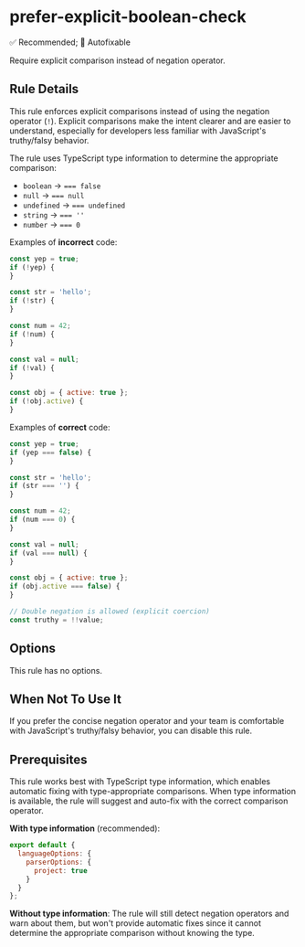 # prefer-explicit-boolean-check

✅ Recommended; 🔧 Autofixable

Require explicit comparison instead of negation operator.

## Rule Details

This rule enforces explicit comparisons instead of using the negation operator (`!`). Explicit comparisons make the intent clearer and are easier to understand, especially for developers less familiar with JavaScript's truthy/falsy behavior.

The rule uses TypeScript type information to determine the appropriate comparison:

- `boolean` → `=== false`
- `null` → `=== null`
- `undefined` → `=== undefined`
- `string` → `=== ''`
- `number` → `=== 0`

Examples of **incorrect** code:

```js
const yep = true;
if (!yep) {
}

const str = 'hello';
if (!str) {
}

const num = 42;
if (!num) {
}

const val = null;
if (!val) {
}

const obj = { active: true };
if (!obj.active) {
}
```

Examples of **correct** code:

```js
const yep = true;
if (yep === false) {
}

const str = 'hello';
if (str === '') {
}

const num = 42;
if (num === 0) {
}

const val = null;
if (val === null) {
}

const obj = { active: true };
if (obj.active === false) {
}

// Double negation is allowed (explicit coercion)
const truthy = !!value;
```

## Options

This rule has no options.

## When Not To Use It

If you prefer the concise negation operator and your team is comfortable with JavaScript's truthy/falsy behavior, you can disable this rule.

## Prerequisites

This rule works best with TypeScript type information, which enables automatic fixing with type-appropriate comparisons. When type information is available, the rule will suggest and auto-fix with the correct comparison operator.

**With type information** (recommended):

```js
export default {
  languageOptions: {
    parserOptions: {
      project: true
    }
  }
};
```

**Without type information**: The rule will still detect negation operators and warn about them, but won't provide automatic fixes since it cannot determine the appropriate comparison without knowing the type.
